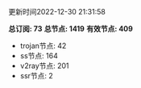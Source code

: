 更新时间2022-12-30 21:31:58

**总订阅: 73**
**总节点: 1419**
**有效节点: 409**
- trojan节点: 42
- ss节点: 164
- v2ray节点: 201
- ssr节点: 2

